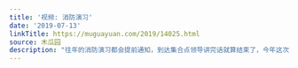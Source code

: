 ```yaml
---
title: '视频: 消防演习'
date: '2019-07-13'
linkTitle: https://muguayuan.com/2019/14025.html
source: 木瓜园
description: "往年的消防演习都会提前通知，到达集合点领导讲完话就算结束了，今年这次完全是突发的，在未提前告知的前提下直接进行疏散，同时开进了两辆消防车\U0001F692，现场进行了灭火和云梯救援演练，原因是今年四月份发生了一场触目惊心火灾。"
---
```


